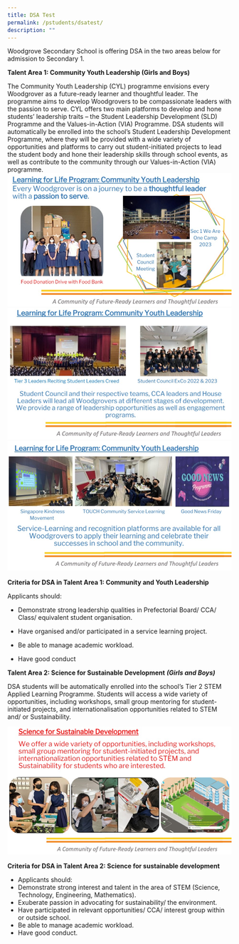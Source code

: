 ```yaml
---
title: DSA Test
permalink: /pstudents/dsatest/
description: ""
---
```

Woodgrove Secondary School is offering DSA in the two areas below for admission to Secondary 1.

**Talent Area 1: Community Youth Leadership (Girls and Boys)**

The Community Youth Leadership (CYL) programme envisions every Woodgrover as a future-ready learner and thoughtful leader. The programme aims to develop Woodgrovers to be compassionate leaders with the passion to serve. CYL offers two main platforms to develop and hone students’ leadership traits – the Student Leadership Development (SLD) Programme and the Values-in-Action (VIA) Programme. DSA students will automatically be enrolled into the school’s Student Leadership Development Programme, where they will be provided with a wide variety of opportunities and platforms to carry out student-initiated projects to lead the student body and hone their leadership skills through school events, as well as contribute to the community through our Values-in-Action (VIA) programme.
![](/images/Direct%20School%20Admission/dsa%20pic%201.jpg)
![](/images/Direct%20School%20Admission/dsa%20pic%202.jpg)
![](/images/Direct%20School%20Admission/dsa%20pic%203.jpg)

**Criteria for DSA in Talent Area 1: Community and Youth Leadership**

Applicants should:

* Demonstrate strong leadership qualities in Prefectorial Board/ CCA/ Class/ equivalent student organisation.

* Have organised and/or participated in a service learning project.

* Be able to manage academic workload.
* Have good conduct        


**Talent Area 2: Science for Sustainable Development** **_(Girls and Boys)_**

DSA students will be automatically enrolled into the school’s Tier 2 STEM Applied Learning Programme. Students will access a wide variety of opportunities, including workshops, small group mentoring for student-initiated projects, and internationalisation opportunities related to STEM and/ or Sustainability.

![](/images/Direct%20School%20Admission/dsa%20pic%204.jpg)


**Criteria for DSA in Talent Area 2: Science for sustainable development**

* Applicants should:
* Demonstrate strong interest and talent in the area of STEM (Science, Technology, Engineering, Mathematics).
* Exuberate passion in advocating for sustainability/ the environment.
* Have participated in relevant opportunities/ CCA/ interest group within or outside school.
* Be able to manage academic workload.
* Have good conduct.



